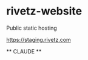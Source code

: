 # rivetz-website
Public static hosting

<a target='_blank' href='https://staging.rivetz.com'>https://staging.rivetz.com</a>

** CLAUDE **
